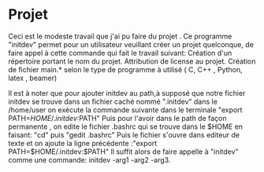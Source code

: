 # Projet
Ceci est le modeste travail que j'ai pu faire du projet .
Ce programme "initdev" permet pour un utilisateur veuillant créer un projet quelconque, de faire appel à cette commande qui fait le travail suivant:
Création d'un répertoire portant le nom du projet.
Attribution de license au projet.
Création de fichier main.* selon le type de programme à utilisé ( C, C++ , Python, latex , beamer)





Il est à noter que pour ajouter initdev au path,à supposé que notre fichier initdev se trouve dans un fichier caché nommé ".initdev" dans le /home/user on exécute la commande suivante dans le terminale "export PATH=$HOME/.initdev:$PATH"
Puis pour l'avoir dans le path de façon permanente , on edite le fichier .bashrc qui se trouve dans le $HOME en faisant:
"cd" puis "gedit .bashrc"
Puis le fichier s'ouvre dans editeur de texte et on ajoute la ligne précédente :"export PATH=$HOME/.initdev:$PATH"
Il suffit alors de faire appelle à "initdev" comme une commande: initdev -arg1 -arg2 -arg3.
